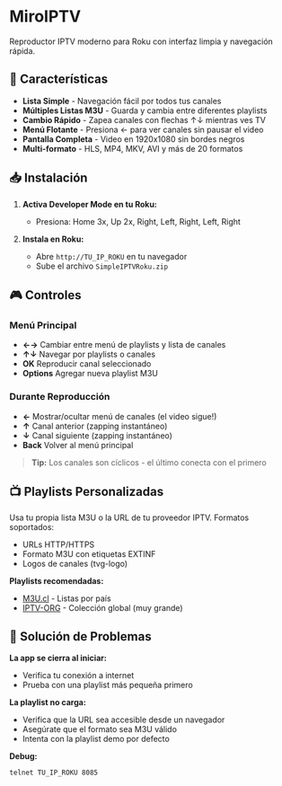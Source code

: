 # MiroIPTV

Reproductor IPTV moderno para Roku con interfaz limpia y navegación rápida.

## 🎯 Características

- **Lista Simple** - Navegación fácil por todos tus canales
- **Múltiples Listas M3U** - Guarda y cambia entre diferentes playlists
- **Cambio Rápido** - Zapea canales con flechas ↑↓ mientras ves TV
- **Menú Flotante** - Presiona ← para ver canales sin pausar el video
- **Pantalla Completa** - Video en 1920x1080 sin bordes negros
- **Multi-formato** - HLS, MP4, MKV, AVI y más de 20 formatos

## 📥 Instalación

1. **Activa Developer Mode en tu Roku:**
   - Presiona: Home 3x, Up 2x, Right, Left, Right, Left, Right


3. **Instala en Roku:**
   - Abre `http://TU_IP_ROKU` en tu navegador
   - Sube el archivo `SimpleIPTVRoku.zip`

## 🎮 Controles

### Menú Principal

- **←→** Cambiar entre menú de playlists y lista de canales
- **↑↓** Navegar por playlists o canales
- **OK** Reproducir canal seleccionado
- **Options** Agregar nueva playlist M3U

### Durante Reproducción

- **←** Mostrar/ocultar menú de canales (el video sigue!)
- **↑** Canal anterior (zapping instantáneo)
- **↓** Canal siguiente (zapping instantáneo)
- **Back** Volver al menú principal

> **Tip:** Los canales son cíclicos - el último conecta con el primero

## 📺 Playlists Personalizadas

Usa tu propia lista M3U o la URL de tu proveedor IPTV. Formatos soportados:

- URLs HTTP/HTTPS
- Formato M3U con etiquetas EXTINF
- Logos de canales (tvg-logo)

**Playlists recomendadas:**

- [M3U.cl](https://m3u.cl/) - Listas por país
- [IPTV-ORG](https://github.com/iptv-org/iptv) - Colección global (muy grande)

## 🔧 Solución de Problemas

**La app se cierra al iniciar:**

- Verifica tu conexión a internet
- Prueba con una playlist más pequeña primero

**La playlist no carga:**

- Verifica que la URL sea accesible desde un navegador
- Asegúrate que el formato sea M3U válido
- Intenta con la playlist demo por defecto

**Debug:**

```bash
telnet TU_IP_ROKU 8085
```
